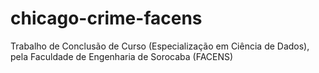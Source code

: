 # chicago-crime-facens
Trabalho de Conclusão de Curso (Especialização em Ciência de Dados), pela Faculdade de Engenharia de Sorocaba (FACENS)
